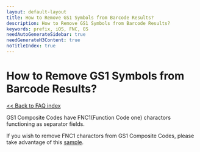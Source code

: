 ```yaml
---
layout: default-layout
title: How to Remove GS1 Symbols from Barcode Results?
description: How to Remove GS1 Symbols from Barcode Results?
keywords: prefix, iOS, FNC, GS
needAutoGenerateSidebar: true
needGenerateH3Content: true
noTitleIndex: true
---
```


# How to Remove GS1 Symbols from Barcode Results?

[<< Back to FAQ index](index.md)

GS1 Composite Codes have FNC1(Function Code one) charactors functioning as separator fields.

If you wish to remove FNC1 charactors from GS1 Composite Codes, please take advantage of this <a href="https://tst.dynamsoft.com/public/samples/dbr/MobileEdition/OutputGS1BarcodeResult(iOS).zip" target="_blank">sample</a>.